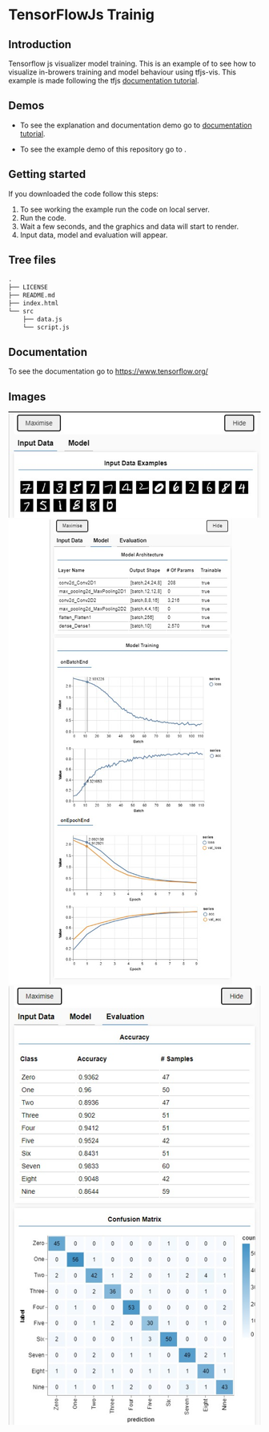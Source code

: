 # TensorFlowJs Trainig

## Introduction

Tensorflow js visualizer model training. This is an example of to see how to visualize in-browers training and model behaviour using tfjs-vis.
This example is made following the tfjs [documentation tutorial](https://storage.googleapis.com/tfjs-vis/mnist/dist/index.html).

## Demos

- To see the explanation and documentation demo go to [documentation tutorial](https://storage.googleapis.com/tfjs-vis/mnist/dist/index.html).

- To see the example demo of this repository go to .

## Getting started

If you downloaded the code follow this steps:

1. To see working the example run the code on local server.
2. Run the code.
3. Wait a few seconds, and the graphics and data will start to render.
4. Input data, model and evaluation will appear.

## Tree files

```
.
├── LICENSE
├── README.md
├── index.html
└── src
    ├── data.js
    └── script.js
```

## Documentation

To see the documentation go to https://www.tensorflow.org/

## Images

![alt text](assets/inputdata.jpeg)
![alt text](assets/model.jpeg)
![alt text](assets/evaluation.jpeg)
